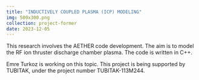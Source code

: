 ```yaml
---
title: "INDUCTIVELY COUPLED PLASMA (ICP) MODELING"
img: 500x300.png
collection: project-former
date: 2023-12-05
---
```

This research involves the AETHER code development. The aim is to model the RF ion thruster discharge chamber plasma. The code is written in C++.

Emre Turkoz is working on this topic. This project is being supported by TUBITAK, under the project number TUBITAK-113M244.